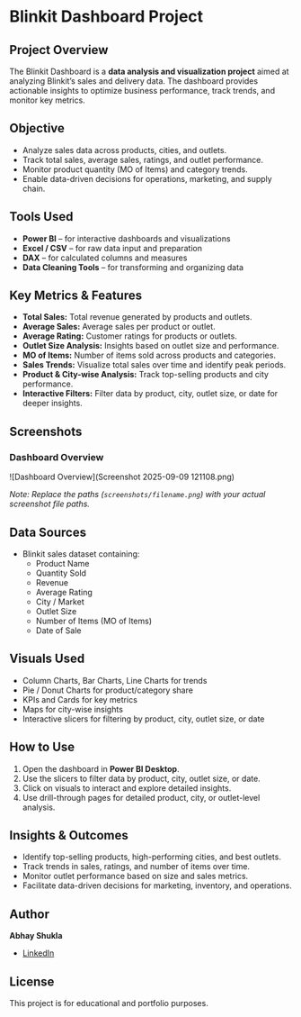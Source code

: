 # Blinkit Dashboard Project

## Project Overview
The Blinkit Dashboard is a **data analysis and visualization project** aimed at analyzing Blinkit’s sales and delivery data. The dashboard provides actionable insights to optimize business performance, track trends, and monitor key metrics.  

## Objective
- Analyze sales data across products, cities, and outlets.  
- Track total sales, average sales, ratings, and outlet performance.  
- Monitor product quantity (MO of Items) and category trends.  
- Enable data-driven decisions for operations, marketing, and supply chain.  

## Tools Used
- **Power BI** – for interactive dashboards and visualizations  
- **Excel / CSV** – for raw data input and preparation  
- **DAX** – for calculated columns and measures  
- **Data Cleaning Tools** – for transforming and organizing data  

## Key Metrics & Features
- **Total Sales:** Total revenue generated by products and outlets.  
- **Average Sales:** Average sales per product or outlet.  
- **Average Rating:** Customer ratings for products or outlets.  
- **Outlet Size Analysis:** Insights based on outlet size and performance.  
- **MO of Items:** Number of items sold across products and categories.  
- **Sales Trends:** Visualize total sales over time and identify peak periods.  
- **Product & City-wise Analysis:** Track top-selling products and city performance.  
- **Interactive Filters:** Filter data by product, city, outlet size, or date for deeper insights.  

## Screenshots
### Dashboard Overview
![Dashboard Overview](Screenshot 2025-09-09 121108.png)

*Note: Replace the paths (`screenshots/filename.png`) with your actual screenshot file paths.*

## Data Sources
- Blinkit sales dataset containing:  
  - Product Name  
  - Quantity Sold  
  - Revenue  
  - Average Rating  
  - City / Market  
  - Outlet Size  
  - Number of Items (MO of Items)  
  - Date of Sale  

## Visuals Used
- Column Charts, Bar Charts, Line Charts for trends  
- Pie / Donut Charts for product/category share  
- KPIs and Cards for key metrics  
- Maps for city-wise insights  
- Interactive slicers for filtering by product, city, outlet size, or date  

## How to Use
1. Open the dashboard in **Power BI Desktop**.  
2. Use the slicers to filter data by product, city, outlet size, or date.  
3. Click on visuals to interact and explore detailed insights.  
4. Use drill-through pages for detailed product, city, or outlet-level analysis.  

## Insights & Outcomes
- Identify top-selling products, high-performing cities, and best outlets.  
- Track trends in sales, ratings, and number of items over time.  
- Monitor outlet performance based on size and sales metrics.  
- Facilitate data-driven decisions for marketing, inventory, and operations.  

## Author
**Abhay Shukla**  
- [LinkedIn](https://www.linkedin.com/in/abhay-shukla-997269367)  

## License
This project is for educational and portfolio purposes.
